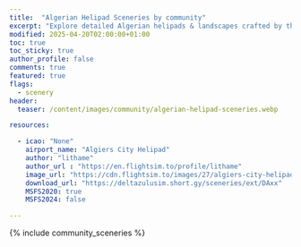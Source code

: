 ```yaml
---
title:  "Algerian Helipad Sceneries by community"
excerpt: "Explore detailed Algerian helipads & landscapes crafted by the community. Fly immersive & realistic sceneries!"
modified: 2025-04-20T02:00:00+01:00
toc: true
toc_sticky: true
author_profile: false
comments: true
featured: true
flags:
  - scenery
header:
  teaser: /content/images/community/algerian-helipad-sceneries.webp

resources:

  - icao: "None"
    airport_name: "Algiers City Helipad"
    author: "lithame"
    author_url : "https://en.flightsim.to/profile/lithame"
    image_url: "https://cdn.flightsim.to/images/27/algiers-city-helipad-811654-1739634541-k0hOu.jpg"
    download_url: "https://deltazulusim.short.gy/sceneries/ext/DAxx"
    MSFS2020: true
    MSFS2024: false

---
```


{% include community_sceneries %}
